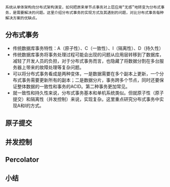 ```
系统从单体架构向分布式架构演变，如何把原来单节点事务对上层应用“无感”地转变为分布式事务，是需要解决的问题。这里介绍分布式事务的实现方式及其遇到的问题，对比分布式事务每种解决方案的优缺点。
```

## 分布式事务

- 传统数据库事务特性：A（原子性）、C（一致性）、I（隔离性）、D（持久性）
- 传统数据库事务将事务处理过程可能会出现的问题从应用层转移到了数据库，减轻了开发人员的负担，对于分布式事务而言，也隐藏了将数据分割在多台服务器上带来的故障处理等复杂问题。
- 可以将分布式事务看成是两种变体，一是数据需要在多个副本上更新，一个分布式事务需要更新所有的副本；二是数据分片，事务跨多个节点，同时还要保证整体数据的一致性和事务的ACID。第二种事务更加常见。
- 就一致性和持久性来说，分布式事务基本和单机系统类似。但就原子性（原子提交）和隔离性（并发控制）来说，实现复杂。这里重点研究分布式事务中实现A和I的方式。

## 原子提交



## 并发控制



## Percolator



## 小结





